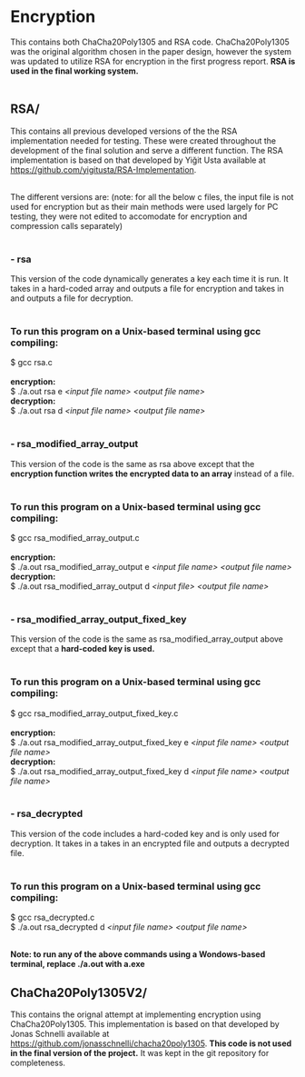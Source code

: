 # Encryption #
This contains both ChaCha20Poly1305 and RSA code. ChaCha20Poly1305 was the original algorithm chosen in the paper design, however the system was updated to utilize RSA for encryption in the first progress report. **RSA is used in the final working system.** <br /><br /> 

## RSA/
This contains all previous developed versions of the the RSA implementation needed for testing. These were created throughout the development of the final solution and serve a different function. The RSA implementation is based on that developed by Yiğit Usta available at https://github.com/yigitusta/RSA-Implementation. <br /><br />

The different versions are:
(note: for all the below c files, the input file is not used for encryption but as their main methods were used largely for PC testing, they were not edited to accomodate for encryption and compression calls separately) <br /><br /> 



### - rsa #
This version of the code dynamically generates a key each time it is run. It takes in a hard-coded array and outputs a file for encryption and takes in and outputs a file for decryption. <br /><br />

### To run this program on a Unix-based terminal using gcc compiling:
\$ gcc rsa.c <br /><br />
**encryption:** <br />
\$ ./a.out rsa e *\<input file name\> \<output file name\>* <br />
**decryption:** <br />
\$ ./a.out rsa d *\<input file name\> \<output file name\>* <br /><br />

### - rsa_modified_array_output #
This version of the code is the same as rsa above except that the **encryption function writes the encrypted data to an array** instead of a file. <br /><br />

### To run this program on a Unix-based terminal using gcc compiling:
\$ gcc rsa_modified_array_output.c <br /><br />
**encryption:** <br />
\$ ./a.out rsa_modified_array_output e *\<input file name\> \<output file name\>* <br />
**decryption:** <br />
\$ ./a.out rsa_modified_array_output d *\<input file\> \<output file name\>* <br /><br />

### - rsa_modified_array_output_fixed_key #
This version of the code is the same as rsa_modified_array_output above except that a **hard-coded key is used.** <br /><br />

### To run this program on a Unix-based terminal using gcc compiling:
\$ gcc rsa_modified_array_output_fixed_key.c <br /><br />
**encryption:** <br />
\$ ./a.out rsa_modified_array_output_fixed_key e *\<input file name\> \<output file name\>* <br />
**decryption:** <br />
\$ ./a.out rsa_modified_array_output_fixed_key d *\<input file name\> \<output file name\>* <br /><br />

### - rsa_decrypted #
This version of the code includes a hard-coded key and is only used for decryption. It takes in a takes in an encrypted file and outputs a decrypted file. <br /><br />

### To run this program on a Unix-based terminal using gcc compiling:
\$ gcc rsa_decrypted.c <br />
\$ ./a.out rsa_decrypted d *\<input file name\> \<output file name\>* <br /><br />

**Note: to run any of the above commands using a Wondows-based terminal, replace ./a.out with a.exe**

## ChaCha20Poly1305V2/
This contains the orignal attempt at implementing encryption using ChaCha20Poly1305. This implementation is based on that developed by Jonas Schnelli available at https://github.com/jonasschnelli/chacha20poly1305. **This code is not used in the final version of the project.** It was kept in the git repository for completeness.

